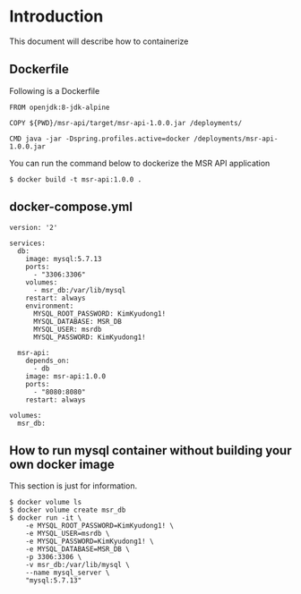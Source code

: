 # Introduction

This document will describe how to containerize 

## Dockerfile

Following is a Dockerfile 

```
FROM openjdk:8-jdk-alpine
 
COPY ${PWD}/msr-api/target/msr-api-1.0.0.jar /deployments/

CMD java -jar -Dspring.profiles.active=docker /deployments/msr-api-1.0.0.jar

```

You can run the command below to dockerize the MSR API application

```
$ docker build -t msr-api:1.0.0 .
```


## docker-compose.yml

```
version: '2'

services:
  db:
    image: mysql:5.7.13
    ports:
      - "3306:3306"
    volumes:
      - msr_db:/var/lib/mysql
    restart: always
    environment:
      MYSQL_ROOT_PASSWORD: KimKyudong1!
      MYSQL_DATABASE: MSR_DB
      MYSQL_USER: msrdb
      MYSQL_PASSWORD: KimKyudong1!

  msr-api:
    depends_on:
      - db    
    image: msr-api:1.0.0
    ports:
      - "8080:8080"
    restart: always

volumes:
  msr_db:
```


## How to run mysql container without building your own docker image
This section is just for information.

```
$ docker volume ls
$ docker volume create msr_db
$ docker run -it \
    -e MYSQL_ROOT_PASSWORD=KimKyudong1! \
    -e MYSQL_USER=msrdb \
    -e MYSQL_PASSWORD=KimKyudong1! \
    -e MYSQL_DATABASE=MSR_DB \
    -p 3306:3306 \
    -v msr_db:/var/lib/mysql \
    --name mysql_server \
    "mysql:5.7.13"
```

